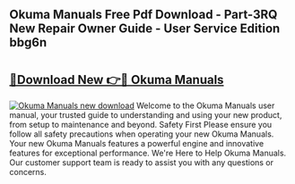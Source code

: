 ## Okuma Manuals Free Pdf Download - Part-3RQ New Repair Owner Guide - User Service Edition bbg6n

# <h2><a href="http://bc9787.oget.top/?id=Okuma+Manuals">🔗Download New 👉🔴 Okuma Manuals</a></h2>

[![Okuma Manuals new download](https://i.imgur.com/5g1atiW.png)](http://bc9787.oget.top/?id=Okuma+Manuals)
Welcome to the Okuma Manuals user manual, your trusted guide to understanding and using your new product, from setup to maintenance and beyond. Safety First Please ensure you follow all safety precautions when operating your new Okuma Manuals. Your new Okuma Manuals features a powerful engine and innovative features for exceptional performance. We're Here to Help Okuma Manuals. Our customer support team is ready to assist you with any questions or concerns.
